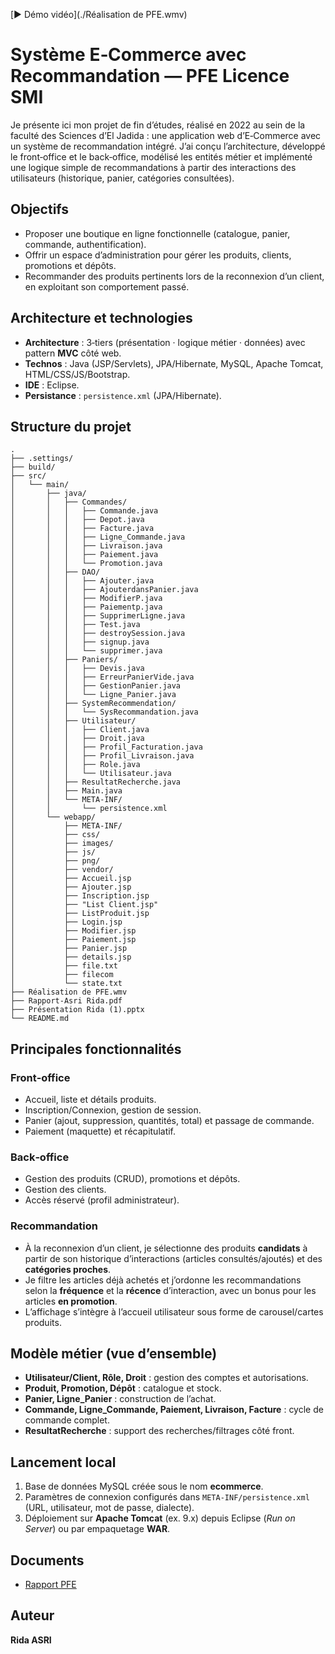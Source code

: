[▶️ Démo vidéo](./Réalisation de PFE.wmv)

# Système E‑Commerce avec Recommandation — PFE Licence SMI

Je présente ici mon projet de fin d’études, réalisé en 2022 au sein de la faculté des Sciences d’El Jadida : une application web d’E‑Commerce avec un système de recommandation intégré. J’ai conçu l’architecture, développé le front‑office et le back‑office, modélisé les entités métier et implémenté une logique simple de recommandations à partir des interactions des utilisateurs (historique, panier, catégories consultées).

## Objectifs
- Proposer une boutique en ligne fonctionnelle (catalogue, panier, commande, authentification).
- Offrir un espace d’administration pour gérer les produits, clients, promotions et dépôts.
- Recommander des produits pertinents lors de la reconnexion d’un client, en exploitant son comportement passé.

## Architecture et technologies
- **Architecture** : 3‑tiers (présentation · logique métier · données) avec pattern **MVC** côté web.
- **Technos** : Java (JSP/Servlets), JPA/Hibernate, MySQL, Apache Tomcat, HTML/CSS/JS/Bootstrap.
- **IDE** : Eclipse.
- **Persistance** : `persistence.xml` (JPA/Hibernate).

## Structure du projet
```
.
├── .settings/
├── build/
├── src/
│   └── main/
│       ├── java/
│       │   ├── Commandes/
│       │   │   ├── Commande.java
│       │   │   ├── Depot.java
│       │   │   ├── Facture.java
│       │   │   ├── Ligne_Commande.java
│       │   │   ├── Livraison.java
│       │   │   ├── Paiement.java
│       │   │   └── Promotion.java
│       │   ├── DAO/
│       │   │   ├── Ajouter.java
│       │   │   ├── AjouterdansPanier.java
│       │   │   ├── ModifierP.java
│       │   │   ├── Paiementp.java
│       │   │   ├── SupprimerLigne.java
│       │   │   ├── Test.java
│       │   │   ├── destroySession.java
│       │   │   ├── signup.java
│       │   │   └── supprimer.java
│       │   ├── Paniers/
│       │   │   ├── Devis.java
│       │   │   ├── ErreurPanierVide.java
│       │   │   ├── GestionPanier.java
│       │   │   └── Ligne_Panier.java
│       │   ├── SystemRecommendation/
│       │   │   └── SysRecommandation.java
│       │   ├── Utilisateur/
│       │   │   ├── Client.java
│       │   │   ├── Droit.java
│       │   │   ├── Profil_Facturation.java
│       │   │   ├── Profil_Livraison.java
│       │   │   ├── Role.java
│       │   │   └── Utilisateur.java
│       │   ├── ResultatRecherche.java
│       │   ├── Main.java
│       │   └── META-INF/
│       │       └── persistence.xml
│       └── webapp/
│           ├── META-INF/
│           ├── css/
│           ├── images/
│           ├── js/
│           ├── png/
│           ├── vendor/
│           ├── Accueil.jsp
│           ├── Ajouter.jsp
│           ├── Inscription.jsp
│           ├── "List Client.jsp"
│           ├── ListProduit.jsp
│           ├── Login.jsp
│           ├── Modifier.jsp
│           ├── Paiement.jsp
│           ├── Panier.jsp
│           ├── details.jsp
│           ├── file.txt
│           ├── filecom
│           └── state.txt
├── Réalisation de PFE.wmv
├── Rapport-Asri Rida.pdf
├── Présentation Rida (1).pptx
└── README.md
```

## Principales fonctionnalités
### Front‑office
- Accueil, liste et détails produits.
- Inscription/Connexion, gestion de session.
- Panier (ajout, suppression, quantités, total) et passage de commande.
- Paiement (maquette) et récapitulatif.

### Back‑office
- Gestion des produits (CRUD), promotions et dépôts.
- Gestion des clients.
- Accès réservé (profil administrateur).

### Recommandation
- À la reconnexion d’un client, je sélectionne des produits **candidats** à partir de son historique d’interactions (articles consultés/ajoutés) et des **catégories proches**.
- Je filtre les articles déjà achetés et j’ordonne les recommandations selon la **fréquence** et la **récence** d’interaction, avec un bonus pour les articles **en promotion**.
- L’affichage s’intègre à l’accueil utilisateur sous forme de carousel/cartes produits.

## Modèle métier (vue d’ensemble)
- **Utilisateur/Client, Rôle, Droit** : gestion des comptes et autorisations.
- **Produit, Promotion, Dépôt** : catalogue et stock.
- **Panier, Ligne_Panier** : construction de l’achat.
- **Commande, Ligne_Commande, Paiement, Livraison, Facture** : cycle de commande complet.
- **ResultatRecherche** : support des recherches/filtrages côté front.

## Lancement local
1. Base de données MySQL créée sous le nom **ecommerce**.
2. Paramètres de connexion configurés dans `META-INF/persistence.xml` (URL, utilisateur, mot de passe, dialecte).
3. Déploiement sur **Apache Tomcat** (ex. 9.x) depuis Eclipse (*Run on Server*) ou par empaquetage **WAR**.

## Documents
- [Rapport PFE](./Rapport-Asri%20Rida.pdf)

## Auteur
**Rida ASRI**
